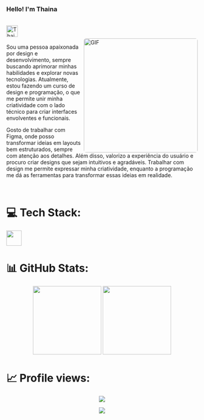 ### Hello! I'm Thaina

<br/>

<a href="https://www.linkedin.com/in/thainabarboza">
  <img align="left" alt="Thaina's LinkedIn" width="30" src="https://skillicons.dev/icons?i=linkedin">
</a>

<br/>
<br/>

<img align="right" alt="GIF" style="border-radius: 6px;" width="300" src="https://media3.giphy.com/media/qgQUggAC3Pfv687qPC/giphy.gif" />

Sou uma pessoa apaixonada por design e desenvolvimento, sempre buscando aprimorar minhas habilidades e explorar novas tecnologias. Atualmente, estou fazendo um curso de design e programação, o que me permite unir minha criatividade com o lado técnico para criar interfaces envolventes e funcionais.

Gosto de trabalhar com Figma, onde posso transformar ideias em layouts bem estruturados, sempre com atenção aos detalhes. Além disso, valorizo a experiência do usuário e procuro criar designs que sejam intuitivos e agradáveis. Trabalhar com design me permite expressar minha criatividade, enquanto a programação me dá as ferramentas para transformar essas ideias em realidade.

<br/>

# 💻 Tech Stack:
<div style="display: flex">
    <img height="40" src="https://skillicons.dev/icons?i=js,html,css,github">
</div>


# 📊 GitHub Stats:
<div align='center'>
  <img height="180em" src="https://github-readme-stats.vercel.app/api?username=thainabarboza&show_icons=true&theme=blue-green&include_all_commits=true&count_private=true"/>
  <img height="180em" src="https://github-readme-stats.vercel.app/api/top-langs/?username=thainabarboza&layout=compact&langs_count=7&theme=blue-green"/>
</div>

# 📈 Profile views:
 <p align="center"> 
   <img alingn="center" src="https://profile-counter.glitch.me/thainabarboza/count.svg" />
 </p>
 
  <div align='center'>
<a height="150em" href="http://www.github.com/thainabarboza"><img src="https://github-readme-streak-stats.herokuapp.com/?user=thainabarboza&stroke=2ea043&background=171717&ring=3382ed&fire=3382ed&currStreakNum=0bd967&currStreakLabel=3382ed&sideNums=0bd967&sideLabels=3382ed&dates=0bd967&hide_border=true" /></a>
</div>